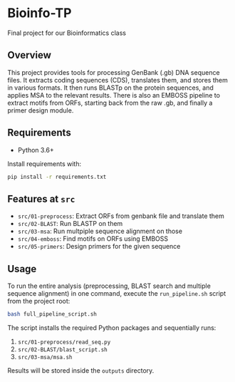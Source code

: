 # Bioinfo-TP

Final project for our Bioinformatics class

## Overview
This project provides tools for processing GenBank (.gb) DNA sequence files. It extracts coding sequences (CDS), translates them, and stores them in various formats. It then runs BLASTp on the protein sequences, and applies MSA to the relevant results. There is also an EMBOSS pipeline to extract motifs from ORFs, starting back from the raw .gb, and finally a primer design module.

## Requirements
- Python 3.6+

Install requirements with:
```bash
pip install -r requirements.txt
```

## Features at `src`
- `src/01-preprocess`: Extract ORFs from genbank file and translate them
- `src/02-BLAST`: Run BLASTP on them
- `src/03-msa`: Run multpiple sequence alignment on those
- `src/04-emboss`: Find motifs on ORFs using EMBOSS
- `src/05-primers`: Design primers for the given sequence

## Usage
To run the entire analysis (preprocessing, BLAST search and multiple sequence
alignment) in one command, execute the `run_pipeline.sh` script from the project
root:

```bash
bash full_pipeline_script.sh
```

The script installs the required Python packages and sequentially runs:

1. `src/01-preprocess/read_seq.py`
2. `src/02-BLAST/blast_script.sh`
3. `src/03-msa/msa.sh`

Results will be stored inside the `outputs` directory.
